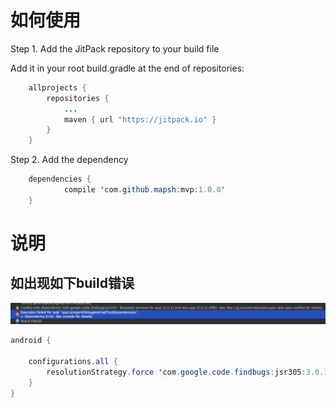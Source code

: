 # 如何使用
Step 1. Add the JitPack repository to your build file

Add it in your root build.gradle at the end of repositories:
```java
    allprojects {
		repositories {
			...
			maven { url "https://jitpack.io" }
		}
	}
```
Step 2. Add the dependency
```java
	dependencies {
	        compile 'com.github.mapsh:mvp:1.0.0'
	}
```
# 说明
##  如出现如下build错误
![](doc/build_error.png)
```java
android {

    configurations.all {
        resolutionStrategy.force 'com.google.code.findbugs:jsr305:3.0.1'
    }
}
```